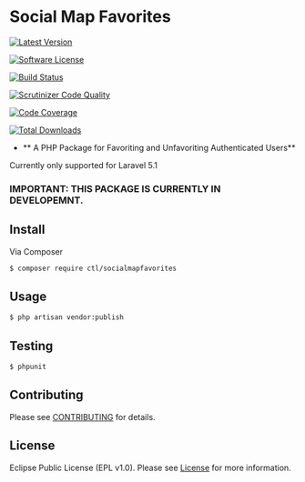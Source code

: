 # Social Map Favorites

[![Latest Version](https://img.shields.io/github/release/thephpleague/skeleton.svg?style=flat-square)](https://github.com/Core-Tech-Labs/SocialMapFavorites/releases)

[![Software License](https://img.shields.io/badge/license-MIT-brightgreen.svg?style=flat-square)](LICENSE.md)

[![Build Status](https://travis-ci.org/Core-Tech-Labs/SocialMapFavorites.svg?branch=master)](https://travis-ci.org/Core-Tech-Labs/SocialMapFavorites)

[![Scrutinizer Code Quality](https://scrutinizer-ci.com/g/Core-Tech-Labs/SocialMapFavorites/badges/quality-score.png?b=master)](https://scrutinizer-ci.com/g/Core-Tech-Labs/SocialMapFavorites/?branch=master)

[![Code Coverage](https://scrutinizer-ci.com/g/Core-Tech-Labs/SocialMapFavorites/badges/coverage.png?b=master)](https://scrutinizer-ci.com/g/Core-Tech-Labs/SocialMapFavorites/?branch=master)

[![Total Downloads](https://img.shields.io/packagist/dt/league/skeleton.svg?style=flat-square)](https://packagist.org/packages/Core-Tech-Labs/SocialMapFavorites)

- ** A PHP Package for Favoriting and Unfavoriting Authenticated Users**

Currently only supported for Laravel 5.1

### IMPORTANT: THIS PACKAGE IS CURRENTLY IN DEVELOPEMNT.

## Install

Via Composer

``` bash
$ composer require ctl/socialmapfavorites
```

## Usage

``` bash
$ php artisan vendor:publish
```

## Testing

``` bash
$ phpunit
```

## Contributing

Please see [CONTRIBUTING](https://github.com/Core-Tech-Labs/SocialMapFavorites/blob/master/CONTRIBUTING.md) for details.

## License

Eclipse Public License (EPL v1.0). Please see [License](LICENSE.md) for more information.
